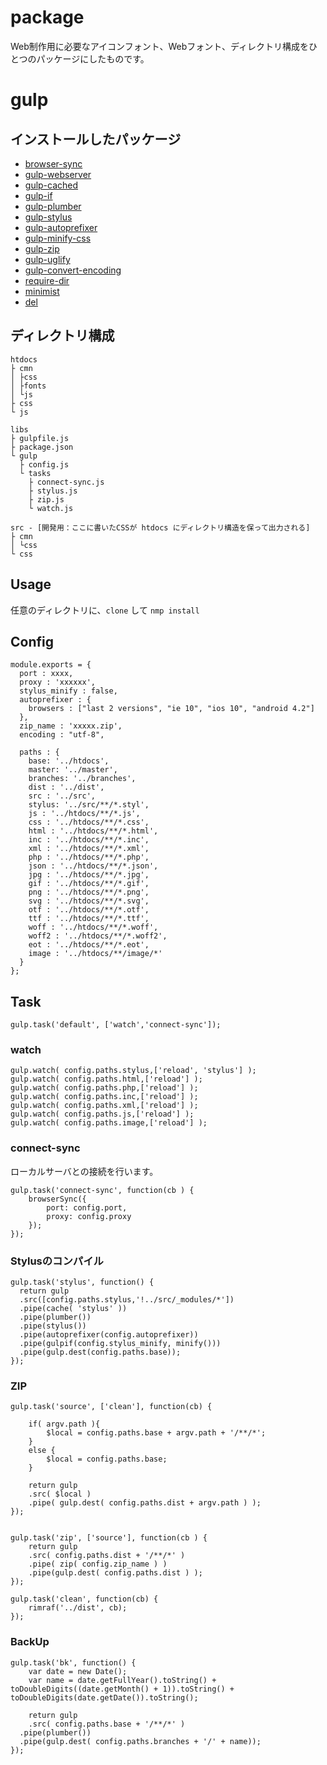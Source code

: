 # package
Web制作用に必要なアイコンフォント、Webフォント、ディレクトリ構成をひとつのパッケージにしたものです。

# gulp
## インストールしたパッケージ
- [browser-sync](https://www.npmjs.com/package/browser-sync "browser-sync")
- [gulp-webserver](https://www.npmjs.com/package/gulp-webserver "gulp-webserver")
- [gulp-cached](https://www.npmjs.com/package/gulp-cached "gulp-cached")
- [gulp-if](https://www.npmjs.com/package/gulp-if "gulp-if")
- [gulp-plumber](https://www.npmjs.com/package/gulp-plumber "gulp-plumber")
- [gulp-stylus](https://www.npmjs.com/package/gulp-stylus "gulp-stylus")
- [gulp-autoprefixer](https://www.npmjs.com/package/gulp-autoprefixer "gulp-autoprefixer")
- [gulp-minify-css](https://www.npmjs.com/package/gulp-minify-css "gulp-minify-css")
- [gulp-zip](https://www.npmjs.com/package/gulp-zip "gulp-zip")
- [gulp-uglify](https://www.npmjs.com/package/gulp-uglify "gulp-uglify")
- [gulp-convert-encoding](https://www.npmjs.com/package/gulp-convert-encoding "gulp-convert-encoding")
- [require-dir](https://www.npmjs.com/package/require-dir "require-dir")
- [minimist](https://www.npmjs.com/package/minimist "minimist")
- [del](https://www.npmjs.com/package/del "del")

## ディレクトリ構成
```
htdocs
├ cmn
│ ├css
│ ├fonts
│ └js
├ css
└ js

libs
├ gulpfile.js
├ package.json
└ gulp
  ├ config.js
  └ tasks
    ├ connect-sync.js
    ├ stylus.js
    ├ zip.js
    └ watch.js

src - [開発用：ここに書いたCSSが htdocs にディレクトリ構造を保って出力される]
├ cmn
│ └css
└ css
```

## Usage
任意のディレクトリに、`clone` して `nmp install`

## Config
```
module.exports = {
  port : xxxx,
  proxy : 'xxxxxx',
  stylus_minify : false,
  autoprefixer : {
    browsers : ["last 2 versions", "ie 10", "ios 10", "android 4.2"]
  },
  zip_name : 'xxxxx.zip',
  encoding : "utf-8",

  paths : {
    base: '../htdocs',
    master: '../master',
    branches: '../branches',
    dist : '../dist',
    src : '../src',
    stylus: '../src/**/*.styl',
    js : '../htdocs/**/*.js',
    css : '../htdocs/**/*.css',
    html : '../htdocs/**/*.html',
    inc : '../htdocs/**/*.inc',
    xml : '../htdocs/**/*.xml',
    php : '../htdocs/**/*.php',
    json : '../htdocs/**/*.json',
    jpg : '../htdocs/**/*.jpg',
    gif : '../htdocs/**/*.gif',
    png : '../htdocs/**/*.png',
    svg : '../htdocs/**/*.svg',
    otf : '../htdocs/**/*.otf',
    ttf : '../htdocs/**/*.ttf',
    woff : '../htdocs/**/*.woff',
    woff2 : '../htdocs/**/*.woff2',
    eot : '../htdocs/**/*.eot',
    image : '../htdocs/**/image/*'
  }
};
```

## Task
```
gulp.task('default', ['watch','connect-sync']);
```

### watch
```
gulp.watch( config.paths.stylus,['reload', 'stylus'] );
gulp.watch( config.paths.html,['reload'] );
gulp.watch( config.paths.php,['reload'] );
gulp.watch( config.paths.inc,['reload'] );
gulp.watch( config.paths.xml,['reload'] );
gulp.watch( config.paths.js,['reload'] );
gulp.watch( config.paths.image,['reload'] );
```
### connect-sync
ローカルサーバとの接続を行います。
```
gulp.task('connect-sync', function(cb ) {
	browserSync({
		port: config.port,
		proxy: config.proxy
	});
});
```

### Stylusのコンパイル
```
gulp.task('stylus', function() {
  return gulp
  .src([config.paths.stylus,'!../src/_modules/*'])
  .pipe(cache( 'stylus' ))
  .pipe(plumber())
  .pipe(stylus())
  .pipe(autoprefixer(config.autoprefixer))
  .pipe(gulpif(config.stylus_minify, minify()))
  .pipe(gulp.dest(config.paths.base));
});
```

### ZIP
```
gulp.task('source', ['clean'], function(cb) {

	if( argv.path ){
	 	$local = config.paths.base + argv.path + '/**/*';
	}
	else {
		$local = config.paths.base;
	}

	return gulp
	.src( $local )
	.pipe( gulp.dest( config.paths.dist + argv.path ) );
});


gulp.task('zip', ['source'], function(cb ) {
	return gulp
	.src( config.paths.dist + '/**/*' )
	.pipe( zip( config.zip_name ) )
	.pipe(gulp.dest( config.paths.dist ) );
});

gulp.task('clean', function(cb) {
	rimraf('../dist', cb);
});
```

### BackUp
```
gulp.task('bk', function() {
	var date = new Date();
	var name = date.getFullYear().toString() + toDoubleDigits((date.getMonth() + 1)).toString() + toDoubleDigits(date.getDate()).toString();

	return gulp
	.src( config.paths.base + '/**/*' )
  .pipe(plumber())
  .pipe(gulp.dest( config.paths.branches + '/' + name));
});
```
